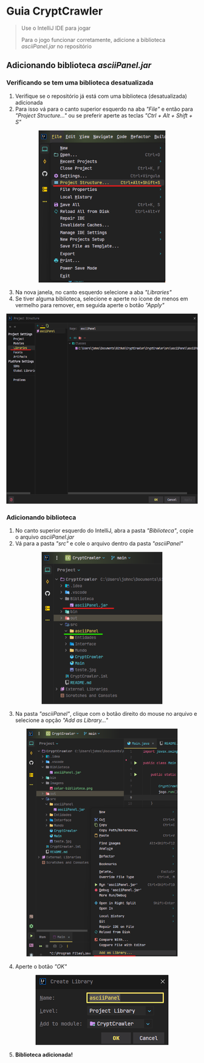 # Guia CryptCrawler

> Use o IntelliJ IDE para jogar
> 
> Para o jogo funcionar corretamente, adicione a biblioteca _asciiPanel.jar_ no repositório

## Adicionando biblioteca _asciiPanel.jar_

### Verificando se tem uma biblioteca desatualizada

1. Verifique se o repositório já está com uma biblioteca (desatualizada) adicionada
2. Para isso vá para o canto superior esquerdo na aba _"File"_ e então para _"Project Structure..."_ ou se preferir aperte as teclas _"Ctrl + Alt + Shift + S"_

<div align = "center">
    <img src="/Images/project-structure.png" height="400">
</div>

3. Na nova janela, no canto esquerdo selecione a aba _"Libraries"_
4. Se tiver alguma biblioteca, selecione e aperte no ícone de menos em vermelho para remover, em seguida aperte o botão _"Apply"_

<div align = "center">
    <img src="/Images/verificar-biblioteca.png" height="500">
</div>

### Adicionando biblioteca

1. No canto superior esquerdo do IntelliJ, abra a pasta _"Biblioteca"_, copie o arquivo _asciiPanel.jar_
2. Vá para a pasta _"src"_ e cole o arquivo dentro da pasta _"asciiPanel"_

<div align = "center">
    <img src="/Images/colar-biblioteca.png" height="400">
</div>

3. Na pasta _"asciiPanel"_, clique com o botão direito do mouse no arquivo e selecione a opção _"Add as Library..."_

<div align = "center">
    <img src="/Images/adicionando-biblioteca.png" height="600">
</div>

4. Aperte o botão _"OK"_

<div align = "center">
    <img src="Images/pressionar-OK.png">
</div>

5. **Biblioteca adicionada!**
